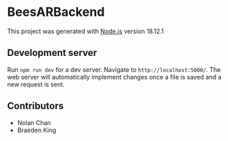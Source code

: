 # BeesARBackend
This project was generated with [Node.js](https://github.com/nodejs/node) version 18.12.1

## Development server
Run `npm run dev` for a dev server. Navigate to `http://localhost:5000/`. The web server will automatically implement changes once a file is saved and a new request is sent.

## Contributors

- Nolan Chan
- Braeden King
